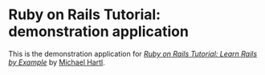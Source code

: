 # Ruby on Rails Tutorial: demonstration application



This is the demonstration application for [*Ruby on Rails Tutorial: Learn Rails by Example*](http://railstutorial.org) by [Michael Hartl](http://michaelhartl.com).
